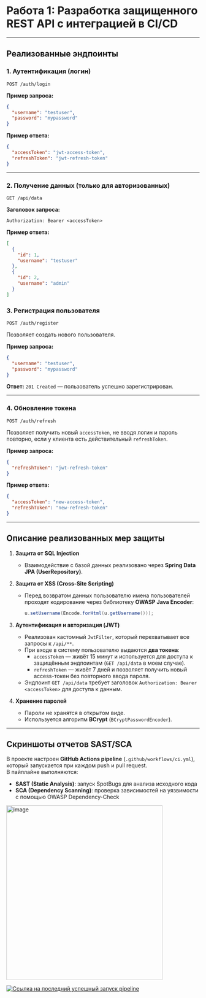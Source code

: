 # Работа 1: Разработка защищенного REST API с интеграцией в CI/CD

---

## Реализованные эндпоинты

### 1. Аутентификация (логин)
`POST /auth/login`

**Пример запроса:**
```json
{
  "username": "testuser",
  "password": "mypassword"
}
````

**Пример ответа:**

```json
{
  "accessToken": "jwt-access-token",
  "refreshToken": "jwt-refresh-token"
}
```

---

### 2. Получение данных (только для авторизованных)

`GET /api/data`

**Заголовок запроса:**

```
Authorization: Bearer <accessToken>
```

**Пример ответа:**

```json
[
  {
    "id": 1,
    "username": "testuser"
  },
  {
    "id": 2,
    "username": "admin"
  }
]
```

### 3. Регистрация пользователя

`POST /auth/register`

Позволяет создать нового пользователя.

**Пример запроса:**

```json
{
  "username": "testuser",
  "password": "mypassword"
}
```

**Ответ:**
`201 Created` — пользователь успешно зарегистрирован.

---

### 4. Обновление токена

`POST /auth/refresh`

Позволяет получить новый `accessToken`, не вводя логин и пароль повторно, если у клиента есть действительный `refreshToken`.

**Пример запроса:**

```json
{
  "refreshToken": "jwt-refresh-token"
}
```

**Пример ответа:**

```json
{
  "accessToken": "new-access-token",
  "refreshToken": "new-refresh-token"
}
```

---

## Описание реализованных мер защиты

1. **Защита от SQL Injection**
    - Взаимодействие с базой данных реализовано через **Spring Data JPA (UserRepository)**.

2. **Защита от XSS (Cross-Site Scripting)**
    - Перед возвратом данных пользователю имена пользователей проходят кодирование через библиотеку **OWASP Java Encoder**:
      ```java
      u.setUsername(Encode.forHtml(u.getUsername()));
      ```

3. **Аутентификация и авторизация (JWT)**
    - Реализован кастомный `JwtFilter`, который перехватывает все запросы к `/api/**`.
    - При входе в систему пользователю выдаются **два токена**:
        - `accessToken` — живёт 15 минут и используется для доступа к защищённым эндпоинтам (`GET /api/data` в моем случае).
        - `refreshToken` — живёт 7 дней и позволяет получить новый access-токен без повторного ввода пароля.
    - Эндпоинт `GET /api/data` требует заголовок `Authorization: Bearer <accessToken>` для доступа к данным.

4. **Хранение паролей**
    - Пароли не хранятся в открытом виде.
    - Используется алгоритм **BCrypt** (`BCryptPasswordEncoder`).

---

## Скриншоты отчетов SAST/SCA

В проекте настроен **GitHub Actions pipeline** (`.github/workflows/ci.yml`), который запускается при каждом push и pull request.  
В пайплайне выполняются:

- **SAST (Static Analysis)**: запуск SpotBugs для анализа исходного кода
- **SCA (Dependency Scanning)**: проверка зависимостей на уязвимости с помощью OWASP Dependency-Check 

<img width="407" height="455" alt="image" src="https://github.com/user-attachments/assets/a349a219-c4da-478e-a1d3-89a2ce35c827" />



[![Ссылка на последний успешный запуск pipeline](https://github.com/KseniyaNesterenko/information_security_lab1/actions/workflows/ci.yml/badge.svg)](https://github.com/KseniyaNesterenko/information_security_lab1/actions/workflows/ci.yml)
